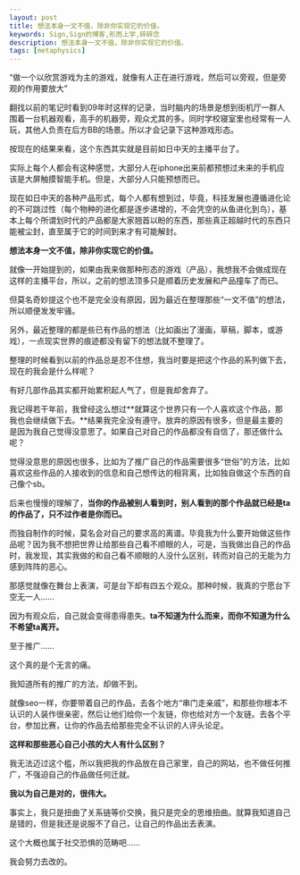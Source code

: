 ```yaml
---
layout: post
title: 想法本身一文不值，除非你实现它的价值。
keywords: Sign,Sign的博客,形而上学,碎碎念
description: 想法本身一文不值，除非你实现它的价值。
tags: [metaphysics]
---
```

“做一个以欣赏游戏为主的游戏，就像有人正在进行游戏，然后可以旁观，但是旁观的作用要放大”

翻找以前的笔记时看到09年时这样的记录，当时脑内的场景是想到街机厅一群人围着一台机器观看，高手的机器旁，观众尤其的多。同时学校寝室里也经常有一人玩，其他人负责在后方BB的场景。所以才会记录下这种游戏形态。

按现在的结果来看，这个东西其实就是目前如日中天的主播平台了。

实际上每个人都会有这种感觉，大部分人在iphone出来前都预想过未来的手机应该是大屏触摸智能手机。但是，大部分人只能预想而已。

现在如日中天的各种产品形式，每个人都有想到过，毕竟，科技发展也遵循进化论的不可跳过性（每个物种的进化都是逐步递增的，不会凭空的从鱼进化到鸟），基本上每个所谓划时代的产品都是大家翘首以盼的东西，那些真正超越时代的东西只能被尘封，直至属于它的时间到来才有可能解封。

**想法本身一文不值，除非你实现它的价值。**

就像一开始提到的，如果由我来做那种形态的游戏（产品），我想我不会做成现在这样的主播平台，所以，之前的想法顶多只是顺着历史发展和产品撞车了而已。

但莫名奇妙提这个也不是完全没有原因，因为最近在整理那些“一文不值”的想法，所以顺便发发牢骚。

另外，最近整理的都是些已有作品的想法（比如画出了漫画，草稿，脚本，或游戏），一点现实世界的痕迹都没有留下的想法就不整理了。

整理的时候看到以前的作品总是忍不住想，我当时要是把这个作品的系列做下去，现在的我会是什么样呢？

有好几部作品其实都开始累积起人气了，但是我却舍弃了。

我记得若干年前，我曾经这么想过**就算这个世界只有一个人喜欢这个作品，那我也会继续做下去。**结果我完全没有遵守。放弃的原因有很多，但是最主要的是因为我自己觉得没意思了。如果自己对自己的作品都没有自信了，那还做什么呢？

觉得没意思的原因也很多，比如为了推广自己的作品需要很多“世俗”的方法，比如喜欢这些作品的人接收到的信息和自己想传达的相背离，比如独自做这个东西的自己像个sb。

后来也慢慢的理解了，**当你的作品被别人看到时，别人看到的那个作品就已经是ta的作品了，只不过作者是你而已。**

而独自制作的时候，莫名会对自己的要求高的离谱。毕竟我为什么要开始做这些作品呢？因为我不想把世界让给那些自己看不顺眼的人，可是，当我做出自己的作品时，我发现，其实我做的和自己看不顺眼的人没什么区别，转而对自己的无能为力感到阵阵的恶心。

那感觉就像在舞台上表演，可是台下却有四五个观众。那种时候，我真的宁愿台下空无一人……

因为有观众后，自己就会变得患得患失。**ta不知道为什么而来，而你不知道为什么不希望ta离开。**

至于推广……

这个真的是个无言的痛。

我知道所有的推广的方法，却做不到。

就像seo一样，你要带着自己的作品，去各个地方“串门走亲戚”，和那些你根本不认识的人装作很亲密，然后让他们给你一个友链，你也给对方一个友链。去各个平台，参加比赛，让你的作品去给那些完全不认识的人评头论足。

**这样和那些恶心自己小孩的大人有什么区别？**

我无法迈过这个槛，所以我把我的作品放在自己家里，自己的网站，也不做任何推广，不强迫自己的作品做任何迁就。

**我以为自己是对的，很伟大。**

事实上，我只是扭曲了关系链等价交换，我只是完全的思维扭曲。就算我知道自己是错的，但是我还是说服不了自己，让自己的作品出去表演。

这个大概也属于社交恐惧的范畴吧……

我会努力去改的。
